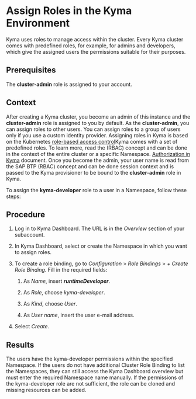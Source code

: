 <!-- loio148ae38b7d6f4e61bbb696bbfb3996b2 -->

# Assign Roles in the Kyma Environment

Kyma uses roles to manage access within the cluster. Every Kyma cluster comes with predefined roles, for example, for admins and developers, which give the assigned users the permissions suitable for their purposes.



<a name="loio148ae38b7d6f4e61bbb696bbfb3996b2__prereq_ehs_rvh_nsb"/>

## Prerequisites

The **cluster-admin** role is assigned to your account.



<a name="loio148ae38b7d6f4e61bbb696bbfb3996b2__context_lrm_lv2_hsb"/>

## Context

After creating a Kyma cluster, you become an admin of this instance and the **cluster-admin** role is assigned to you by default. As the **cluster-admin**, you can assign roles to other users. You can assign roles to a group of users only if you use a custom identity provider. Assigning roles in Kyma is based on the Kubernetes [role-based access control](https://kubernetes.io/docs/reference/access-authn-authz/rbac/)Kyma comes with a set of predefined roles. To learn more, read the \(RBAC\) concept and can be done in the context of the entire cluster or a specific Namespace. [Authorization in Kyma](https://kyma-project.io/docs/kyma/latest/04-operation-guides/security/sec-02-authorization-in-kyma/) document. Once you become the admin, your user name is read from the SAP BTP \(RBAC\) concept and can be done session context and is passed to the Kyma provisioner to be bound to the **cluster-admin** role in Kyma.

To assign the **kyma-developer** role to a user in a Namespace, follow these steps:



<a name="loio148ae38b7d6f4e61bbb696bbfb3996b2__steps_bvs_hv2_hsb"/>

## Procedure

1.  Log in to Kyma Dashboard. The URL is in the *Overview* section of your subaccount.

2.  In Kyma Dashboard, select or create the Namespace in which you want to assign roles.

3.  To create a role binding, go to *Configuration* \> *Role Bindings* \> *\+ Create Role Binding*. Fill in the required fields:

    1.  As *Name*, insert ***runtimeDeveloper***.

    2.  As *Role*, choose *kyma-developer*.

    3.  As *Kind*, choose *User*.

    4.  As *User name*, insert the user e-mail address.


4.  Select *Create*.




<a name="loio148ae38b7d6f4e61bbb696bbfb3996b2__result_bx4_2v2_hsb"/>

## Results

The users have the kyma-developer permissions within the specified Namespace. If the users do not have additional Cluster Role Binding to list the Namespaces, they can still access the Kyma Dashboard overview but must enter the required Namespace name manually. If the permissions of the kyma-developer role are not sufficient, the role can be cloned and missing resources can be added.

